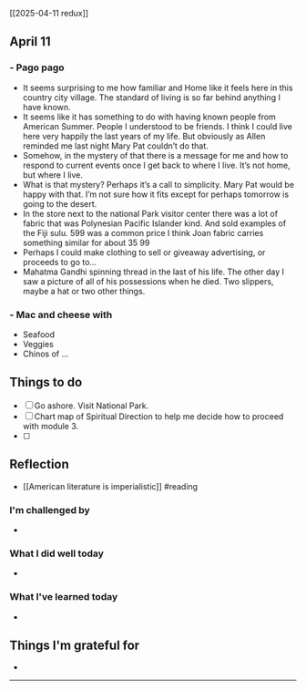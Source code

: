 

[[2025-04-11 redux]]



## April 11

### - Pago pago
- It seems surprising to me how familiar and Home like it feels here in this country city village. The standard of living is so far behind anything I have known.
- It seems like it has something to do with having known people from American Summer. People I understood to be friends. I think I could live here very happily the last years of my life. But obviously as Allen reminded me last night Mary Pat couldn’t do that.
- Somehow, in the mystery of that there is a message for me and how to respond to current events once I get back to where I live. It’s not home, but where I live.
- What is that mystery? Perhaps it’s a call to simplicity. Mary Pat would be happy with that. I’m not sure how it fits except for perhaps tomorrow is going to the desert.
- In the store next to the national Park visitor center there was a lot of fabric that was Polynesian Pacific Islander kind. And sold examples of the Fiji sulu. 599 was a common price  I think Joan fabric carries something similar for about 35 99
- Perhaps I could make clothing to sell or giveaway advertising, or proceeds to go to…
- Mahatma Gandhi spinning thread in the last of his life. The other day I saw a picture of all of his possessions when he died. Two slippers, maybe a hat or two other things.

### - Mac and cheese with
- Seafood
- Veggies
- Chinos of ...

## Things to do

- [ ] Go ashore. Visit National Park.
- [ ] Chart map of Spiritual Direction to help me decide how to proceed with module 3.
- [ ] 

## Reflection

- [[American literature is imperialistic]] #reading  

### I'm challenged by

- 

### What I did well today

- 

### What I've learned today

- 

## Things I'm grateful for

-

---
